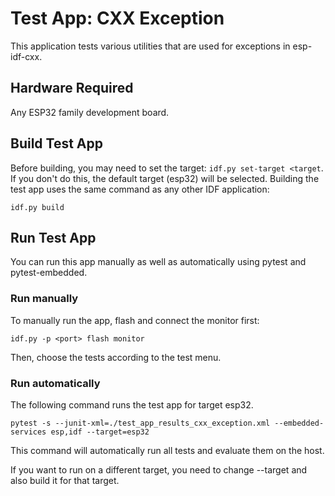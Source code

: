 # Test App: CXX Exception

This application tests various utilities that are used for exceptions in esp-idf-cxx.

## Hardware Required

Any ESP32 family development board.

## Build Test App

Before building, you may need to set the target: `idf.py set-target <target`. If you don't do this, the default target (esp32) will be selected. Building the test app uses the same command as any other IDF application:
```
idf.py build
```

## Run Test App

You can run this app manually as well as automatically using pytest and pytest-embedded.

### Run manually

To manually run the app, flash and connect the monitor first:
```
idf.py -p <port> flash monitor
```
Then, choose the tests according to the test menu.

### Run automatically

The following command runs the test app for target esp32.
```
pytest -s --junit-xml=./test_app_results_cxx_exception.xml --embedded-services esp,idf --target=esp32
```
This command will automatically run all tests and evaluate them on the host.

If you want to run on a different target, you need to change --target <target> and also build it for that target.
